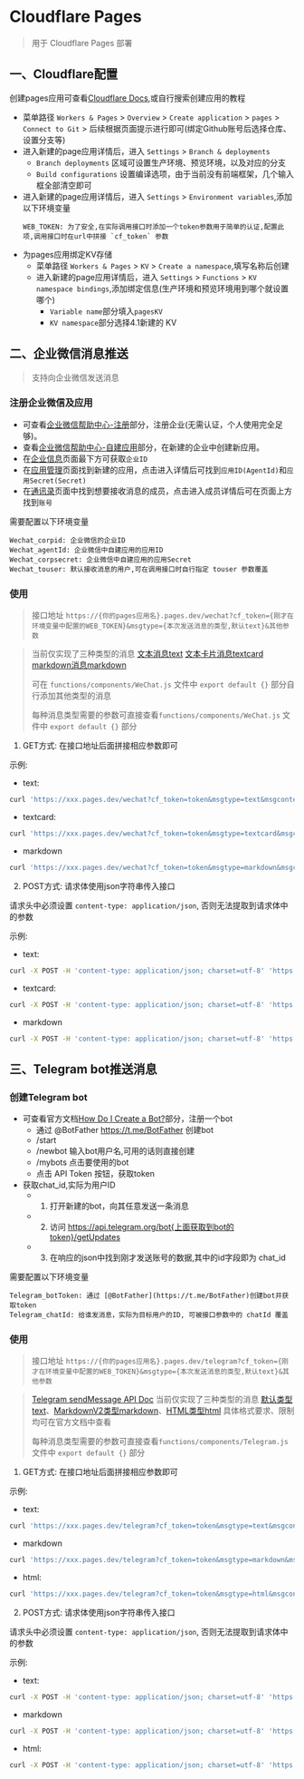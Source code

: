 # Cloudflare Pages

> 用于 Cloudflare Pages 部署

## 一、Cloudflare配置

创建pages应用可查看[Cloudflare Docs](https://developers.cloudflare.com/pages/),或自行搜索创建应用的教程
* 菜单路径 `Workers & Pages` > `Overview` > `Create application` > `pages` > `Connect to Git` > 后续根据页面提示进行即可(绑定Github账号后选择仓库、设置分支等)
* 进入新建的page应用详情后，进入 `Settings` > `Branch & deployments`
  * `Branch deployments` 区域可设置生产环境、预览环境，以及对应的分支
  * `Build configurations` 设置编译选项，由于当前没有前端框架，几个输入框全部清空即可
* 进入新建的page应用详情后，进入 `Settings` > `Environment variables`,添加以下环境变量
  ```
  WEB_TOKEN: 为了安全,在实际调用接口时添加一个token参数用于简单的认证,配置此项,调用接口时在url中拼接 `cf_token` 参数
  ```
* 为pages应用绑定KV存储
  * 菜单路径 `Workers & Pages` > `KV` > `Create a namespace`,填写名称后创建
  * 进入新建的page应用详情后，进入 `Settings` > `Functions` > `KV namespace bindings`,添加绑定信息(生产环境和预览环境用到哪个就设置哪个)
    * `Variable name`部分填入`pagesKV`
    * `KV namespace`部分选择4.1新建的 KV


## 二、企业微信消息推送

> 支持向企业微信发送消息

### 注册企业微信及应用

* 可查看[企业微信帮助中心-注册](https://open.work.weixin.qq.com/help2/pc/15422)部分，注册企业(无需认证，个人使用完全足够)。
* 查看[企业微信帮助中心-自建应用](https://open.work.weixin.qq.com/help2/pc/17693)部分，在新建的企业中创建新应用。
* 在[企业信息](https://work.weixin.qq.com/wework_admin/frame#profile)页面最下方可获取`企业ID`
* 在[应用管理](https://work.weixin.qq.com/wework_admin/frame#apps)页面找到新建的应用，点击进入详情后可找到`应用ID(AgentId)`和`应用Secret(Secret)`
* 在[通讯录](https://work.weixin.qq.com/wework_admin/frame#contacts)页面中找到想要接收消息的成员，点击进入成员详情后可在页面上方找到`账号`

需要配置以下环境变量
```
Wechat_corpid: 企业微信的企业ID
Wechat_agentId: 企业微信中自建应用的应用ID
Wechat_corpsecret: 企业微信中自建应用的应用Secret
Wechat_touser: 默认接收消息的用户,可在调用接口时自行指定 touser 参数覆盖
```

### 使用

> 接口地址 `https://{你的pages应用名}.pages.dev/wechat?cf_token={刚才在环境变量中配置的WEB_TOKEN}&msgtype={本次发送消息的类型,默认text}&其他参数`

> 当前仅实现了三种类型的消息 [文本消息text](https://developer.work.weixin.qq.com/document/path/90236#%E6%96%87%E6%9C%AC%E6%B6%88%E6%81%AF) [文本卡片消息textcard](https://developer.work.weixin.qq.com/document/path/90236#%E6%96%87%E6%9C%AC%E5%8D%A1%E7%89%87%E6%B6%88%E6%81%AF) [markdown消息markdown](https://developer.work.weixin.qq.com/document/path/90236#markdown%E6%B6%88%E6%81%AF)
>
> 可在 `functions/components/WeChat.js` 文件中 `export default {}` 部分自行添加其他类型的消息
>
> 每种消息类型需要的参数可直接查看`functions/components/WeChat.js` 文件中 `export default {}` 部分

1. GET方式: 在接口地址后面拼接相应参数即可

示例:
* text:
```bash
curl 'https://xxx.pages.dev/wechat?cf_token=token&msgtype=text&msgcontent.content=消息标题\n消息内容: 点击<a href="https://github.com/">跳转</a>'
```

* textcard: 
```bash
curl 'https://xxx.pages.dev/wechat?cf_token=token&msgtype=textcard&msgcontent.title=消息标题&msgcontent.description=描述信息&msgcontent.url=https://github.com'
```

* markdown
```bash
curl 'https://xxx.pages.dev/wechat?cf_token=token&msgtype=markdown&msgcontent.content=# 消息1 *消息2*'
```


2. POST方式: 请求体使用json字符串传入接口

  请求头中必须设置 `content-type: application/json`, 否则无法提取到请求体中的参数

示例:
* text:
```bash
curl -X POST -H 'content-type: application/json; charset=utf-8' 'https://xxx.pages.dev/wechat?cf_token=token&msgtype=text' -d '{"msgcontent": { "content": "消息标题\n消息内容: 点击<a href="https://github.com/">跳转</a>" }}'
```

* textcard: 
```bash
curl -X POST -H 'content-type: application/json; charset=utf-8' 'https://xxx.pages.dev/wechat?cf_token=token&msgtype=textcard' -d '{"msgcontent": { "title": "消息标题","description": "描述信息","url": "https://github.com" }}'
```

* markdown
```bash
curl -X POST -H 'content-type: application/json; charset=utf-8' 'https://xxx.pages.dev/wechat?cf_token=token&msgtype=markdown' -d '{"msgcontent": { "content": "# 消息1 *消息2*" }}'
```

## 三、Telegram bot推送消息

### 创建Telegram bot

* 可查看官方文档[How Do I Create a Bot?](https://core.telegram.org/bots#how-do-i-create-a-bot)部分，注册一个bot
  * 通过 @BotFather https://t.me/BotFather 创建bot
  * /start
  * /newbot  输入bot用户名,可用的话则直接创建
  * /mybots 点击要使用的bot
  * 点击 API Token 按钮，获取token
* 获取chat_id,实际为用户ID
  * 1. 打开新建的bot，向其任意发送一条消息
  * 2. 访问 https://api.telegram.org/bot{上面获取到bot的token}/getUpdates
  * 3. 在响应的json中找到刚才发送账号的数据,其中的id字段即为 chat_id

需要配置以下环境变量
```
Telegram_botToken: 通过 [@BotFather](https://t.me/BotFather)创建bot并获取token
Telegram_chatId: 给谁发消息，实际为目标用户的ID, 可被接口参数中的 chatId 覆盖
```

### 使用

> 接口地址 `https://{你的pages应用名}.pages.dev/telegram?cf_token={刚才在环境变量中配置的WEB_TOKEN}&msgtype={本次发送消息的类型,默认text}&其他参数`

> [Telegram sendMessage API Doc](https://core.telegram.org/bots/api#sendmessage)
> 当前仅实现了三种类型的消息 [默认类型text](https://core.telegram.org/bots/api#formatting-options)、[MarkdownV2类型markdown](https://core.telegram.org/bots/api#markdownv2-style)、[HTML类型html](https://core.telegram.org/bots/api#html-style)
> 具体格式要求、限制均可在官方文档中查看
>
> 每种消息类型需要的参数可直接查看`functions/components/Telegram.js` 文件中 `export default {}` 部分

1. GET方式: 在接口地址后面拼接相应参数即可

示例:
* text:
```bash
curl 'https://xxx.pages.dev/telegram?cf_token=token&msgtype=text&msgcontent.content=消息内容'
```

* markdown
```bash
curl 'https://xxx.pages.dev/telegram?cf_token=token&msgtype=markdown&msgcontent.content=__消息__'
```

* html:
```bash
curl 'https://xxx.pages.dev/telegram?cf_token=token&msgtype=html&msgcontent.content=消息内容'
```


2. POST方式: 请求体使用json字符串传入接口

  请求头中必须设置 `content-type: application/json`, 否则无法提取到请求体中的参数

示例:
* text:
```bash
curl -X POST -H 'content-type: application/json; charset=utf-8' 'https://xxx.pages.dev/wechat?cf_token=token&msgtype=text' -d '{"msgcontent": { "content": "消息内容" }}'
```

* markdown
```bash
curl -X POST -H 'content-type: application/json; charset=utf-8' 'https://xxx.pages.dev/wechat?cf_token=token&msgtype=markdown' -d '{"msgcontent": { "content": "__消息__" }}'
```

* html:
```bash
curl -X POST -H 'content-type: application/json; charset=utf-8' 'https://xxx.pages.dev/wechat?cf_token=token&msgtype=html' -d '{"msgcontent": { "content": "消息内容" }}'
```
